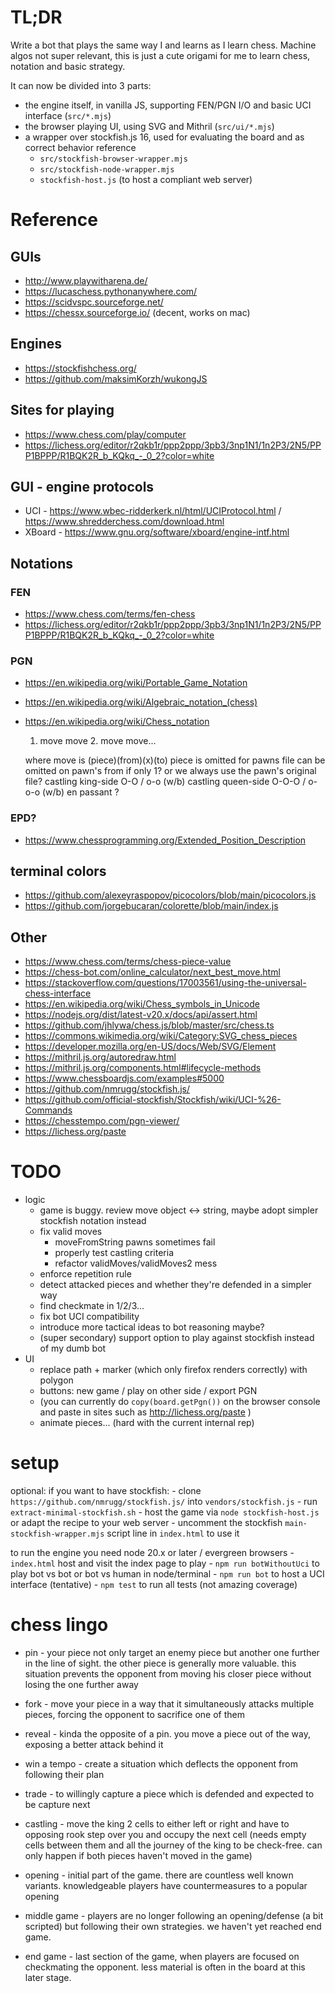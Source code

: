 # TL;DR

Write a bot that plays the same way I and learns as I learn chess.
Machine algos not super relevant, this is just a cute origami for me to learn chess, notation and basic strategy.

It can now be divided into 3 parts:
- the engine itself, in vanilla JS, supporting FEN/PGN I/O and basic UCI interface (`src/*.mjs`)
- the browser playing UI, using SVG and Mithril (`src/ui/*.mjs`)
- a wrapper over stockfish.js 16, used for evaluating the board and as correct behavior reference
    - `src/stockfish-browser-wrapper.mjs`
    - `src/stockfish-node-wrapper.mjs`
    - `stockfish-host.js` (to host a compliant web server)

# Reference

## GUIs

- http://www.playwitharena.de/
- https://lucaschess.pythonanywhere.com/
- https://scidvspc.sourceforge.net/
- https://chessx.sourceforge.io/  (decent, works on mac)


## Engines

- https://stockfishchess.org/
- https://github.com/maksimKorzh/wukongJS


## Sites for playing

- https://www.chess.com/play/computer
- https://lichess.org/editor/r2qkb1r/ppp2ppp/3pb3/3np1N1/1n2P3/2N5/PPP1BPPP/R1BQK2R_b_KQkq_-_0_2?color=white


## GUI - engine protocols

- UCI - https://www.wbec-ridderkerk.nl/html/UCIProtocol.html / https://www.shredderchess.com/download.html
- XBoard - https://www.gnu.org/software/xboard/engine-intf.html


## Notations

### FEN

- https://www.chess.com/terms/fen-chess
- https://lichess.org/editor/r2qkb1r/ppp2ppp/3pb3/3np1N1/1n2P3/2N5/PPP1BPPP/R1BQK2R_b_KQkq_-_0_2?color=white


### PGN

- https://en.wikipedia.org/wiki/Portable_Game_Notation
- https://en.wikipedia.org/wiki/Algebraic_notation_(chess)
- https://en.wikipedia.org/wiki/Chess_notation

    1. move move 2. move move...

    where move is (piece)(from)(x)(to)
    piece is omitted for pawns
    file can be omitted on pawn's from if only 1? or we always use the pawn's original file?
    castling king-side O-O / o-o  (w/b)
    castling queen-side O-O-O / o-o-o (w/b)
    en passant ?

### EPD?

- https://www.chessprogramming.org/Extended_Position_Description


## terminal colors

- https://github.com/alexeyraspopov/picocolors/blob/main/picocolors.js
- https://github.com/jorgebucaran/colorette/blob/main/index.js


## Other

- https://www.chess.com/terms/chess-piece-value
- https://chess-bot.com/online_calculator/next_best_move.html
- https://stackoverflow.com/questions/17003561/using-the-universal-chess-interface
- https://en.wikipedia.org/wiki/Chess_symbols_in_Unicode
- https://nodejs.org/dist/latest-v20.x/docs/api/assert.html
- https://github.com/jhlywa/chess.js/blob/master/src/chess.ts
- https://commons.wikimedia.org/wiki/Category:SVG_chess_pieces
- https://developer.mozilla.org/en-US/docs/Web/SVG/Element
- https://mithril.js.org/autoredraw.html
- https://mithril.js.org/components.html#lifecycle-methods
- https://www.chessboardjs.com/examples#5000
- https://github.com/nmrugg/stockfish.js/
- https://github.com/official-stockfish/Stockfish/wiki/UCI-%26-Commands
- https://chesstempo.com/pgn-viewer/
- https://lichess.org/paste

# TODO

- logic
    - game is buggy. review move object <-> string, maybe adopt simpler stockfish notation instead
    - fix valid moves
        - moveFromString pawns sometimes fail
        - properly test castling criteria
        - refactor validMoves/validMoves2 mess
    - enforce repetition rule
    - detect attacked pieces and whether they're defended in a simpler way
    - find checkmate in 1/2/3...
    - fix bot UCI compatibility
    - introduce more tactical ideas to bot reasoning maybe?
    - (super secondary) support option to play against stockfish instead of my dumb bot
- UI
    - replace path + marker (which only firefox renders correctly) with polygon
    - buttons: new game / play on other side / export PGN
    - (you can currently do `copy(board.getPgn())` on the browser console and paste in sites such as http://lichess.org/paste )
    - animate pieces... (hard with the current internal rep)

# setup

optional:
    if you want to have stockfish:
    - clone `https://github.com/nmrugg/stockfish.js/` into `vendors/stockfish.js`
    - run `extract-minimal-stockfish.sh`
    - host the game via `node stockfish-host.js` or adapt the recipe to your web server
    - uncomment the stockfish `main-stockfish-wrapper.mjs` script line in `index.html` to use it

to run the engine you need node 20.x or later / evergreen browsers
    - `index.html` host and visit the index page to play
    - `npm run botWithoutUci` to play bot vs bot or bot vs human in node/terminal
    - `npm run bot` to host a UCI interface (tentative)
    - `npm test` to run all tests (not amazing coverage)


# chess lingo

- pin - your piece not only target an enemy piece but another one further in the line of sight. the other piece is generally more valuable.
this situation prevents the opponent from moving his closer piece without losing the one further away
- fork - move your piece in a way that it simultaneously attacks multiple pieces, forcing the opponent to sacrifice one of them
- reveal - kinda the opposite of a pin. you move a piece out of the way, exposing a better attack behind it
- win a tempo - create a situation which deflects the opponent from following their plan
- trade - to willingly capture a piece which is defended and expected to be capture next
- castling - move the king 2 cells to either left or right and have to opposing rook step over you and occupy the next cell (needs empty cells between them and all the journey of the king to be check-free. can only happen if both pieces haven't moved in the game)

- opening - initial part of the game. there are countless well known variants. knowledgeable players have countermeasures to a popular opening
- middle game - players are no longer following an opening/defense (a bit scripted) but following their own strategies. we haven't yet reached end game.
- end game - last section of the game, when players are focused on checkmating the opponent. less material is often in the board at this later stage.
